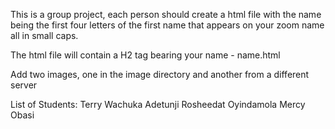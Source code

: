 This is a group project, each person should create a html file with the name being the first four letters of the first name that appears on your zoom name all in small caps.

The html file will contain a H2 tag bearing your name - name.html

Add two images, one in the image directory and another from a different server

List of Students:
Terry Wachuka
Adetunji Rosheedat Oyindamola
Mercy Obasi
